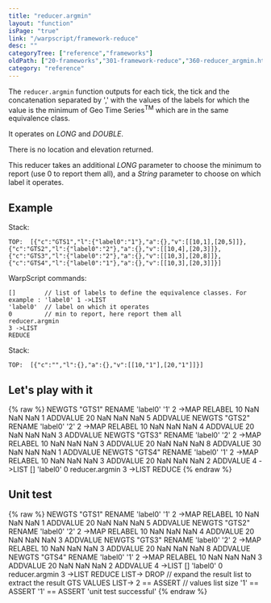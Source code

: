 ```yaml
---
title: "reducer.argmin"
layout: "function"
isPage: "true"
link: "/warpscript/framework-reduce"
desc: ""
categoryTree: ["reference","frameworks"]
oldPath: ["20-frameworks","301-framework-reduce","360-reducer_argmin.html.md"]
category: "reference"
---
```

 

The `reducer.argmin` function outputs for each tick, the tick and the concatenation separated by ',' with the values of the labels for which the value is the minimum of Geo Time Series<sup>TM</sup> which are in the same equivalence class.

It operates on *LONG* and *DOUBLE*.

There is no location and elevation returned.

This reducer takes an additional *LONG* parameter to choose the minimum to report (use 0 to report them all), and a *String* parameter to choose on which label it operates.

## Example ##

Stack:

    TOP:  [{"c":"GTS1","l":{"label0":"1"},"a":{},"v":[[10,1],[20,5]]},{"c":"GTS2","l":{"label0":"2"},"a":{},"v":[[10,4],[20,3]]}, {"c":"GTS3","l":{"label0":"2"},"a":{},"v":[[10,3],[20,8]]},{"c":"GTS4","l":{"label0":"1"},"a":{},"v":[[10,3],[20,3]]}]

WarpScript commands:

    []        // list of labels to define the equivalence classes. For example : 'label0' 1 ->LIST
    'label0'  // label on which it operates
	0         // min to report, here report them all
    reducer.argmin
    3 ->LIST
    REDUCE

Stack: 

    TOP:  [{"c":"","l":{},"a":{},"v":[[10,"1"],[20,"1"]]}]

## Let's play with it ##

{% raw %}
<warp10-warpscript-widget>NEWGTS "GTS1" RENAME 
'label0' '1' 2 ->MAP RELABEL
10 NaN NaN NaN 1 ADDVALUE
20 NaN NaN NaN 5 ADDVALUE
NEWGTS "GTS2" RENAME 
'label0' '2' 2 ->MAP RELABEL
10 NaN NaN NaN 4 ADDVALUE
20 NaN NaN NaN 3 ADDVALUE
NEWGTS "GTS3" RENAME 
'label0' '2' 2 ->MAP RELABEL
10 NaN NaN NaN 3 ADDVALUE
20 NaN NaN NaN 8 ADDVALUE
30 NaN NaN NaN 1 ADDVALUE
NEWGTS "GTS4" RENAME 
'label0' '1' 2 ->MAP RELABEL
10 NaN NaN NaN 3 ADDVALUE
20 NaN NaN NaN 2 ADDVALUE
4 ->LIST
[]
'label0'
0
reducer.argmin
3 ->LIST
REDUCE
</warp10-warpscript-widget>
{% endraw %}    

## Unit test ##

{% raw %}
<warp10-warpscript-widget>NEWGTS "GTS1" RENAME 
'label0' '1' 2 ->MAP RELABEL
10 NaN NaN NaN 1 ADDVALUE
20 NaN NaN NaN 5 ADDVALUE
NEWGTS "GTS2" RENAME 
'label0' '2' 2 ->MAP RELABEL
10 NaN NaN NaN 4 ADDVALUE
20 NaN NaN NaN 3 ADDVALUE
NEWGTS "GTS3" RENAME 
'label0' '2' 2 ->MAP RELABEL
10 NaN NaN NaN 3 ADDVALUE
20 NaN NaN NaN 8 ADDVALUE
NEWGTS "GTS4" RENAME 
'label0' '1' 2 ->MAP RELABEL
10 NaN NaN NaN 3 ADDVALUE
20 NaN NaN NaN 2 ADDVALUE
4 ->LIST
[]
'label0'
0
reducer.argmin
3 ->LIST
REDUCE
LIST-> DROP   // expand the result list to extract the result GTS
VALUES LIST-> 
2 == ASSERT   // values list size
'1' == ASSERT
'1' == ASSERT
'unit test successful'
</warp10-warpscript-widget>
{% endraw %}        